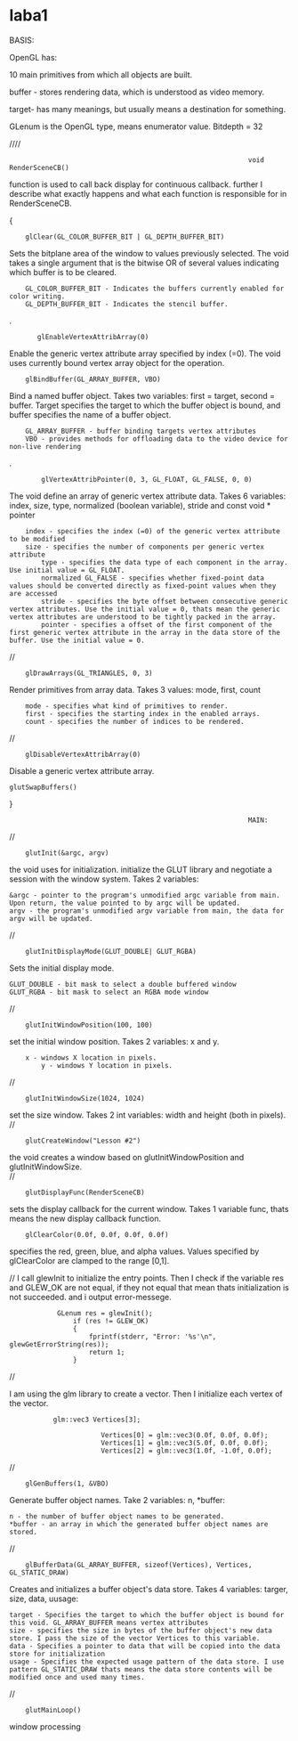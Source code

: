 # laba1
BASIS:

OpenGL has:

10 main primitives from which all objects are built.

buffer - stores rendering data, which is understood as video memory.

target- has many meanings, but usually means a destination for something.

GLenum is the OpenGL type, means enumerator value. Bitdepth = 32

////


                                                                void RenderSceneCB()

function is used to call back display for continuous callback. further I describe what exactly happens and what each function is responsible for in RenderSceneCB.

{


        glClear(GL_COLOR_BUFFER_BIT | GL_DEPTH_BUFFER_BIT)
  
  
  Sets the bitplane area of the window to values previously selected. The void takes a single argument that is the bitwise OR of several values indicating which buffer is to be cleared.
  
	    GL_COLOR_BUFFER_BIT - Indicates the buffers currently enabled for color writing. 
	    GL_DEPTH_BUFFER_BIT - Indicates the stencil buffer.       
.           
                
           glEnableVertexAttribArray(0)
  
  Enable the generic vertex attribute array specified by index (=0). The void uses currently bound vertex array object for the operation.


        glBindBuffer(GL_ARRAY_BUFFER, VBO)
  
Bind a named buffer object. Takes two variables: first = target, second = buffer. Target specifies the target to which the buffer object is bound, and buffer specifies the name of a buffer object.
  
	    GL_ARRAY_BUFFER - buffer binding targets vertex attributes 
	    VBO - provides methods for offloading data to the video device for non-live rendering
.                       
  
            glVertexAttribPointer(0, 3, GL_FLOAT, GL_FALSE, 0, 0)
  
  The void define an array of generic vertex attribute data. Takes 6 variables: index, size, type, normalized (boolean variable), stride and const void * pointer
  
	    index - specifies the index (=0) of the generic vertex attribute to be modified   
	    size - specifies the number of components per generic vertex attribute	    
            type - specifies the data type of each component in the array. Use initial value = GL_FLOAT.	    
            normalized GL_FALSE - specifies whether fixed-point data values should be converted directly as fixed-point values when they are accessed	    
            stride - specifies the byte offset between consecutive generic vertex attributes. Use the initial value = 0, thats mean the generic vertex attributes are understood to be tightly packed in the array.	    
            pointer - specifies a offset of the first component of the first generic vertex attribute in the array in the data store of the buffer. Use the initial value = 0.
//
        
        glDrawArrays(GL_TRIANGLES, 0, 3)	
Render primitives from array data. Takes 3 values: mode, first, count

		mode - specifies what kind of primitives to render. 
		first - specifies the starting index in the enabled arrays.
		count - specifies the number of indices to be rendered.

//

        glDisableVertexAttribArray(0)
Disable a generic vertex attribute array.

	glutSwapBuffers()
}


                                                                MAIN:
//                                                             

        glutInit(&argc, argv)
        
the void uses for initialization. initialize the GLUT library and negotiate a session with the window system. Takes 2 variables:

	&argc - pointer to the program's unmodified argc variable from main. Upon return, the value pointed to by argc will be updated.
	argv - the program's unmodified argv variable from main, the data for argv will be updated.
//

        glutInitDisplayMode(GLUT_DOUBLE| GLUT_RGBA)
        
Sets the initial display mode.

	GLUT_DOUBLE - bit mask to select a double buffered window
	GLUT_RGBA - bit mask to select an RGBA mode window

//

        glutInitWindowPosition(100, 100)
        
set the initial window position. Takes 2 variables: x and y.
	
        x - windows X location in pixels.
	        y - windows Y location in pixels.
//

        glutInitWindowSize(1024, 1024)

set the size window. Takes 2 int variables: width and height (both in pixels).
// 

        glutCreateWindow("Lesson #2")

the void creates a window based on      glutInitWindowPosition   and    glutInitWindowSize.     
//

        glutDisplayFunc(RenderSceneCB)

sets the display callback for the current window. Takes 1 variable func, thats means the new display callback function.

        glClearColor(0.0f, 0.0f, 0.0f, 0.0f)

specifies the red, green, blue, and alpha values. Values specified by glClearColor are clamped to the range [0,1].


//
I call glewInit to initialize the entry points. Then I check if the variable res and GLEW_OK are not equal, if they not equal that mean thats initialization is not succeeded. and i output error-messege.


                GLenum res = glewInit();
	                if (res != GLEW_OK)
	                {
		                fprintf(stderr, "Error: '%s'\n", glewGetErrorString(res));
		                return 1;
	                }


//

I am using the glm library to create a vector. Then I initialize each vertex of the vector.

               glm::vec3 Vertices[3];
               
	                       Vertices[0] = glm::vec3(0.0f, 0.0f, 0.0f);                              
	                       Vertices[1] = glm::vec3(5.0f, 0.0f, 0.0f);                               
	                       Vertices[2] = glm::vec3(1.0f, -1.0f, 0.0f);
                               
                               
// 
                           
        glGenBuffers(1, &VBO)
        
Generate buffer object names. Take 2 variables: n, *buffer:

	n - the number of buffer object names to be generated.
	*buffer - an array in which the generated buffer object names are stored.
        
//    

        glBufferData(GL_ARRAY_BUFFER, sizeof(Vertices), Vertices, GL_STATIC_DRAW)
        
Creates and initializes a buffer object's data store. Takes 4 variables: targer, size, data, uusage:

	target - Specifies the target to which the buffer object is bound for this void. GL_ARRAY_BUFFER means vertex attributes
	size - specifies the size in bytes of the buffer object's new data store. I pass the size of the vector Vertices to this variable. 
	data - Specifies a pointer to data that will be copied into the data store for initialization
	usage - Specifies the expected usage pattern of the data store. I use pattern GL_STATIC_DRAW thats means the data store contents will be modified once and used many times.
        
//        

        glutMainLoop()
        
window processing
